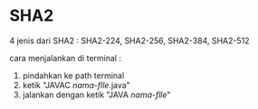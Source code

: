# SHA2
4 jenis dari SHA2 : SHA2-224, SHA2-256, SHA2-384, SHA2-512

cara menjalankan di terminal :
  1. pindahkan ke path terminal
  2. ketik "JAVAC _nama-flle_.java"
  4. jalankan dengan ketik "JAVA _nama-flle_"

